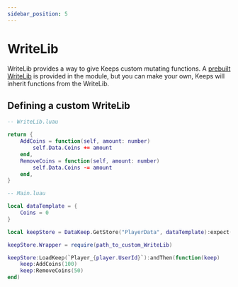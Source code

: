 ```yaml
---
sidebar_position: 5
---
```


# WriteLib

WriteLib provides a way to give Keeps custom mutating functions. A [prebuilt WriteLib](https://github.com/noahrepublic/DataKeep/blob/main/src/Wrapper.luau) is provided in the module, but you can make your own, Keeps will inherit functions from the WriteLib.

## Defining a custom WriteLib

```lua
-- WriteLib.luau

return {
    AddCoins = function(self, amount: number)
        self.Data.Coins += amount
    end,
    RemoveCoins = function(self, amount: number)
        self.Data.Coins -= amount
    end,
}
```

```lua
-- Main.luau

local dataTemplate = {
    Coins = 0
}

local keepStore = DataKeep.GetStore("PlayerData", dataTemplate):expect()

keepStore.Wrapper = require(path_to_custom_WriteLib)

keepStore:LoadKeep(`Player_{player.UserId}`):andThen(function(keep)
    keep:AddCoins(100)
    keep:RemoveCoins(50)
end)
```
